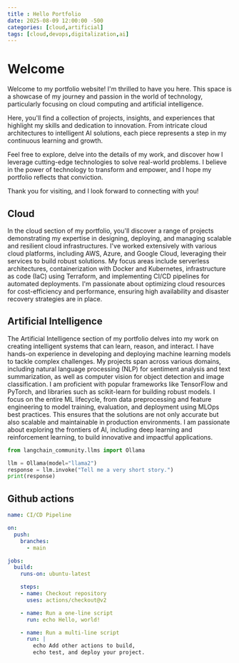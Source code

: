 ```yaml
---
title : Hello Portfolio
date: 2025-08-09 12:00:00 -500
categories: [cloud,artificial]
tags: [cloud,devops,digitalization,ai]
---
```



# Welcome

Welcome to my portfolio website! I'm thrilled to have you here. This space is a showcase of my journey and passion in the world of technology, particularly focusing on cloud computing and artificial intelligence.

Here, you'll find a collection of projects, insights, and experiences that highlight my skills and dedication to innovation. From intricate cloud architectures to intelligent AI solutions, each piece represents a step in my continuous learning and growth.

Feel free to explore, delve into the details of my work, and discover how I leverage cutting-edge technologies to solve real-world problems. I believe in the power of technology to transform and empower, and I hope my portfolio reflects that conviction.

Thank you for visiting, and I look forward to connecting with you!

## Cloud
In the cloud section of my portfolio, you'll discover a range of projects demonstrating my expertise in designing, deploying, and managing scalable and resilient cloud infrastructures. I've worked extensively with various cloud platforms, including AWS, Azure, and Google Cloud, leveraging their services to build robust solutions. My focus areas include serverless architectures, containerization with Docker and Kubernetes, infrastructure as code (IaC) using Terraform, and implementing CI/CD pipelines for automated deployments. I'm passionate about optimizing cloud resources for cost-efficiency and performance, ensuring high availability and disaster recovery strategies are in place.


## Artificial Intelligence
The Artificial Intelligence section of my portfolio delves into my work on creating intelligent systems that can learn, reason, and interact. I have hands-on experience in developing and deploying machine learning models to tackle complex challenges. My projects span across various domains, including natural language processing (NLP) for sentiment analysis and text summarization, as well as computer vision for object detection and image classification. I am proficient with popular frameworks like TensorFlow and PyTorch, and libraries such as scikit-learn for building robust models. I focus on the entire ML lifecycle, from data preprocessing and feature engineering to model training, evaluation, and deployment using MLOps best practices. This ensures that the solutions are not only accurate but also scalable and maintainable in production environments. I am passionate about exploring the frontiers of AI, including deep learning and reinforcement learning, to build innovative and impactful applications.


```python
from langchain_community.llms import Ollama

llm = Ollama(model="llama2")
response = llm.invoke("Tell me a very short story.")
print(response)

```

## Github actions

```yaml	
name: CI/CD Pipeline

on:
  push:
    branches:
      - main

jobs:
  build:
    runs-on: ubuntu-latest

    steps:
    - name: Checkout repository
      uses: actions/checkout@v2

    - name: Run a one-line script
      run: echo Hello, world!

    - name: Run a multi-line script
      run: |
        echo Add other actions to build,
        echo test, and deploy your project.
```